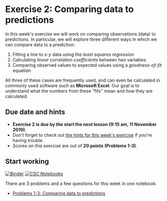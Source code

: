 # Exercise 2: Comparing data to predictions

In this week's exercise we will work on comparing observations (data) to predictions.
In particular, we will explore three different ways in which we can compare data to a prediction:

1. Fitting a line to *x-y* data using the *least squares regression*
2. Calculating *linear correlation coefficients* between two variables
3. Comparing observed values to expected values using a *goodness-of-fit* equation

All three of these cases are frequently used, and can even be calculated in commonly used software such as **Microsoft Excel**.
Our goal is to understand what the numbers from these "fits" mean and *how* they are calculated.

## Due date and hints

- **Exercise 2 is due by the start the next lesson (9:15 am, 11 November 2019)**.
- Don't forget to check out [the hints for this week's exercise](https://introqg.github.io/site/lessons/L2/exercise-2.html) if you're having trouble.
- Scores on this exercise are out of **20 points (Problems 1-3)**.

## Start working

[![Binder](https://mybinder.org/badge.svg)](https://mybinder.org/v2/gh/introqg/notebooks/master?urlpath=lab)
[![CSC Notebooks](https://img.shields.io/badge/launch-CSC%20notebook-blue.svg)](https://notebooks.csc.fi/#/blueprint/d8bb9216112e4dc298f51de49b9fae56)

There are 3 problems and a few questions for this week in one notebook:

 - [Problems 1-3: Comparing data to predictions](Exercise-2-problems-1-3.ipynb)